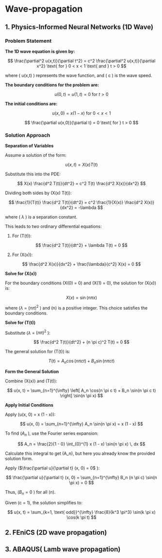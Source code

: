# Wave-propagation
## 1. Physics-Informed Neural Networks (1D Wave) 
### Problem Statement
**The 1D wave equation is given by:**

$$
\frac{\partial^2 u(x,t)}{\partial t^2} = c^2 \frac{\partial^2 u(x,t)}{\partial x^2} \text{ for } 0 < x < 1 \text{ and }  t > 0
$$

where \( u(x,t) \) represents the wave function, and \( c \) is the wave speed.

**The boundary conditions for the problem are:**

$$
u(0,t) = u(1,t) = 0 \text{ for } t > 0
$$

**The initial conditions are:**

$$
u(x,0) = x(1 - x) \text{ for } 0 < x < 1
$$

$$
\frac{\partial u(x,0)}{\partial t} = 0 \text{ for } t > 0
$$
### Solution Approach

**Separation of Variables**

Assume a solution of the form:

$$
u(x, t) = X(x) T(t)
$$

Substitute this into the PDE:

$$
X(x) \frac{d^2 T(t)}{dt^2} = c^2 T(t) \frac{d^2 X(x)}{dx^2}
$$

Dividing both sides by \(X(x) T(t)\):

$$
\frac{1}{T(t)} \frac{d^2 T(t)}{dt^2} = c^2 \frac{1}{X(x)} \frac{d^2 X(x)}{dx^2} = -\lambda
$$

where \( $\lambda$ \) is a separation constant.

This leads to two ordinary differential equations:

1. For \(T(t)\):

$$
\frac{d^2 T(t)}{dt^2} + \lambda T(t) = 0
$$

2. For \(X(x)\):

$$
\frac{d^2 X(x)}{dx^2} + \frac{\lambda}{c^2} X(x) = 0
$$

**Solve for \(X(x)\)**

For the boundary conditions \(X(0) = 0\) and \(X(1) = 0\), the solution for \(X(x)\) is:

$$
X(x) = \sin(n \pi x)
$$

where \($\lambda$ = $(n \pi)^2$ \) and \(n\) is a positive integer. This choice satisfies the boundary conditions.

**Solve for \(T(t)\)**

Substitute  \($\lambda$ = $(n \pi)^2$ \):

$$
\frac{d^2 T(t)}{dt^2} + (n \pi c)^2 T(t) = 0
$$

The general solution for \(T(t)\) is:

$$
T(t) = A_n \cos(n \pi c t) + B_n \sin(n \pi c t)
$$

**Form the General Solution**

Combine \(X(x)\) and \(T(t)\):

$$
u(x, t) = \sum_{n=1}^{\infty} \left[ A_n \cos(n \pi c t) + B_n \sin(n \pi c t) \right] \sin(n \pi x)
$$

**Apply Initial Conditions**

Apply \(u(x, 0) = x (1 - x)\):

$$
u(x, 0) = \sum_{n=1}^{\infty} A_n \sin(n \pi x) = x (1 - x)
$$

To find \($A_n$ \), use the Fourier series expansion:

$$
A_n = \frac{2}{1 - 0} \int_{0}^{1} x (1 - x) \sin(n \pi x) \, dx
$$

Calculate this integral to get \(A_n\), but here you already know the provided solution form.

Apply \($\frac{\partial u}{\partial t} (x, 0) = 0$ \):

$$
\frac{\partial u}{\partial t} (x, 0) = \sum_{n=1}^{\infty} B_n (n \pi c) \sin(n \pi x) = 0
$$

Thus, \($B_n = 0$ \) for all \(n\).

Given \(c = 1\), the solution simplifies to:

$$
u(x, t) = \sum_{k=1, \text{ odd}}^{\infty} \frac{8}{k^3 \pi^3} \sin(k \pi x) \cos(k \pi t)
$$

## 2. FEniCS (2D wave propagation) 
## 3. ABAQUS( Lamb wave propagation)
